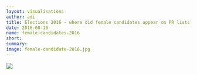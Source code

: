 ```yaml
---
layout: visualisations
author: adi
title: Elections 2016 - where did female candidates appear on PR lists?
date: 2016-08-16
name: female-candidates-2016
short:
summary:
image: female-candidate-2016.jpg
--- 
```


<img style="margin-bottom: 15px; border: 1px solid #ddd;" src="{{ site.baseurl }}/img/visualisation/female-candidate-2016.jpg"/>